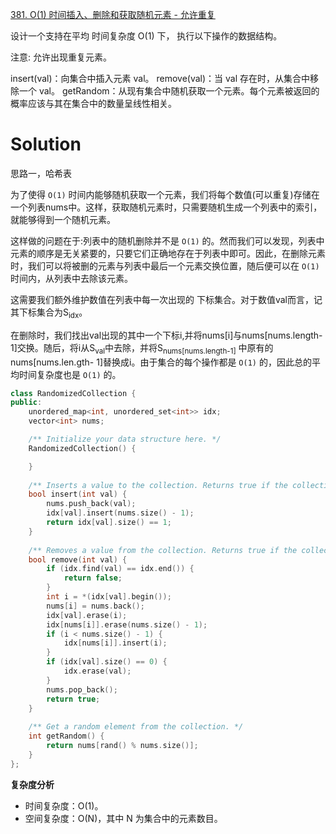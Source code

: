 [381. O(1) 时间插入、删除和获取随机元素 - 允许重复](https://leetcode-cn.com/problems/insert-delete-getrandom-o1-duplicates-allowed/)

设计一个支持在平均 时间复杂度 O(1) 下， 执行以下操作的数据结构。

注意: 允许出现重复元素。

insert(val)：向集合中插入元素 val。
remove(val)：当 val 存在时，从集合中移除一个 val。
getRandom：从现有集合中随机获取一个元素。每个元素被返回的概率应该与其在集合中的数量呈线性相关。

# Solution

思路一，哈希表

为了使得 `O(1)` 时间内能够随机获取一个元素，我们将每个数值(可以重复)存储在一个列表nums中。这样，获取随机元素时，只需要随机生成一个列表中的索引，就能够得到一个随机元素。

这样做的问题在于:列表中的随机删除并不是 `O(1)` 的。然而我们可以发现，列表中元素的顺序是无关紧要的，只要它们正确地存在于列表中即可。因此，在删除元素时，我们可以将被删的元素与列表中最后一个元素交换位置，随后便可以在 `O(1)` 时间内，从列表中去除该元素。

这需要我们额外维护数值在列表中每一次出现的 下标集合。对于数值val而言，记其下标集合为S<sub>idx</sub>。

在删除时，我们找出val出现的其中一个下标i,并将nums[i]与nums[nums.length- 1]交换。随后，将i从S<sub>val</sub>中去除，并将S<sub>nums[nums.length-1]</sub> 中原有的nums[nums.len.gth- 1]替换成i。由于集合的每个操作都是 `O(1)` 的，因此总的平均时间复杂度也是 `O(1)` 的。

```c++
class RandomizedCollection {
public:
    unordered_map<int, unordered_set<int>> idx;
    vector<int> nums;

    /** Initialize your data structure here. */
    RandomizedCollection() {

    }
    
    /** Inserts a value to the collection. Returns true if the collection did not already contain the specified element. */
    bool insert(int val) {
        nums.push_back(val);
        idx[val].insert(nums.size() - 1);
        return idx[val].size() == 1;
    }
    
    /** Removes a value from the collection. Returns true if the collection contained the specified element. */
    bool remove(int val) {
        if (idx.find(val) == idx.end()) {
            return false;
        }
        int i = *(idx[val].begin());
        nums[i] = nums.back();
        idx[val].erase(i);
        idx[nums[i]].erase(nums.size() - 1);
        if (i < nums.size() - 1) {
            idx[nums[i]].insert(i);
        }
        if (idx[val].size() == 0) {
            idx.erase(val);
        }
        nums.pop_back();
        return true;
    }
    
    /** Get a random element from the collection. */
    int getRandom() {
        return nums[rand() % nums.size()];
    }
};

```

**复杂度分析**

- 时间复杂度：O(1)。
- 空间复杂度：O(N)，其中 N 为集合中的元素数目。

